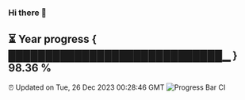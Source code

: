 ### Hi there 👋
⏳ Year progress { █████████████████████████████▁ } 98.36 %
---
⏰ Updated on Tue, 26 Dec 2023 00:28:46 GMT
![Progress Bar CI](https://github.com/Moyi321/Moyi321/workflows/Progress%20Bar%20CI/badge.svg)
